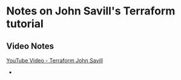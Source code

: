 # Notes on John Savill's Terraform tutorial

## Video Notes 

[YouTube Video - Terraform John Savill](https://www.youtube.com/watch?v=JKVkblsp3cM&t=558s)

-
